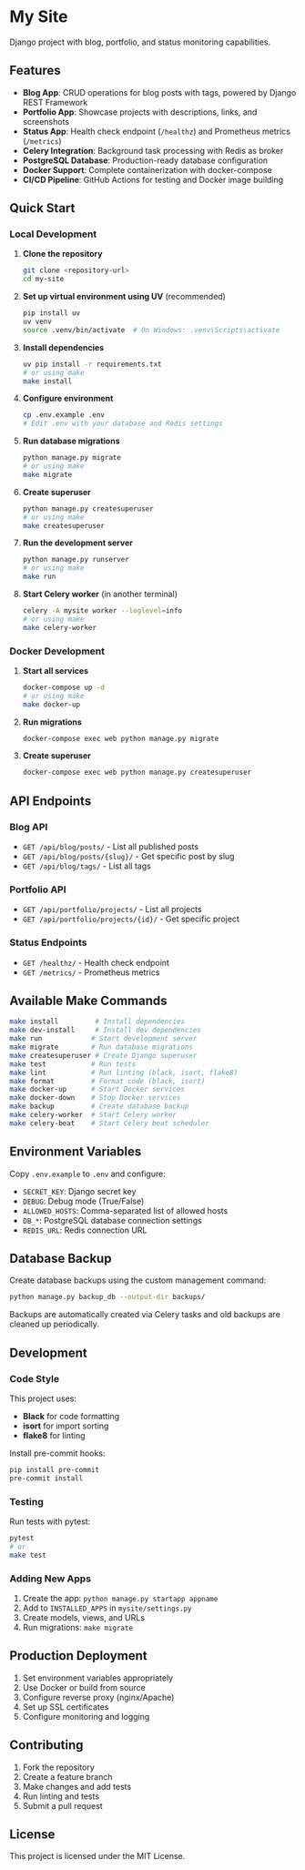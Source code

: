 # My Site

Django project with blog, portfolio, and status monitoring capabilities.

## Features

- **Blog App**: CRUD operations for blog posts with tags, powered by Django REST Framework
- **Portfolio App**: Showcase projects with descriptions, links, and screenshots
- **Status App**: Health check endpoint (`/healthz`) and Prometheus metrics (`/metrics`)
- **Celery Integration**: Background task processing with Redis as broker
- **PostgreSQL Database**: Production-ready database configuration
- **Docker Support**: Complete containerization with docker-compose
- **CI/CD Pipeline**: GitHub Actions for testing and Docker image building

## Quick Start

### Local Development

1. **Clone the repository**
   ```bash
   git clone <repository-url>
   cd my-site
   ```

2. **Set up virtual environment using UV** (recommended)
   ```bash
   pip install uv
   uv venv
   source .venv/bin/activate  # On Windows: .venv\Scripts\activate
   ```

3. **Install dependencies**
   ```bash
   uv pip install -r requirements.txt
   # or using make
   make install
   ```

4. **Configure environment**
   ```bash
   cp .env.example .env
   # Edit .env with your database and Redis settings
   ```

5. **Run database migrations**
   ```bash
   python manage.py migrate
   # or using make
   make migrate
   ```

6. **Create superuser**
   ```bash
   python manage.py createsuperuser
   # or using make
   make createsuperuser
   ```

7. **Run the development server**
   ```bash
   python manage.py runserver
   # or using make
   make run
   ```

8. **Start Celery worker** (in another terminal)
   ```bash
   celery -A mysite worker --loglevel=info
   # or using make
   make celery-worker
   ```

### Docker Development

1. **Start all services**
   ```bash
   docker-compose up -d
   # or using make
   make docker-up
   ```

2. **Run migrations**
   ```bash
   docker-compose exec web python manage.py migrate
   ```

3. **Create superuser**
   ```bash
   docker-compose exec web python manage.py createsuperuser
   ```

## API Endpoints

### Blog API
- `GET /api/blog/posts/` - List all published posts
- `GET /api/blog/posts/{slug}/` - Get specific post by slug
- `GET /api/blog/tags/` - List all tags

### Portfolio API
- `GET /api/portfolio/projects/` - List all projects
- `GET /api/portfolio/projects/{id}/` - Get specific project

### Status Endpoints
- `GET /healthz/` - Health check endpoint
- `GET /metrics/` - Prometheus metrics

## Available Make Commands

```bash
make install         # Install dependencies
make dev-install     # Install dev dependencies
make run            # Start development server
make migrate        # Run database migrations
make createsuperuser # Create Django superuser
make test           # Run tests
make lint           # Run linting (black, isort, flake8)
make format         # Format code (black, isort)
make docker-up      # Start Docker services
make docker-down    # Stop Docker services
make backup         # Create database backup
make celery-worker  # Start Celery worker
make celery-beat    # Start Celery beat scheduler
```

## Environment Variables

Copy `.env.example` to `.env` and configure:

- `SECRET_KEY`: Django secret key
- `DEBUG`: Debug mode (True/False)
- `ALLOWED_HOSTS`: Comma-separated list of allowed hosts
- `DB_*`: PostgreSQL database connection settings
- `REDIS_URL`: Redis connection URL

## Database Backup

Create database backups using the custom management command:

```bash
python manage.py backup_db --output-dir backups/
```

Backups are automatically created via Celery tasks and old backups are cleaned up periodically.

## Development

### Code Style

This project uses:
- **Black** for code formatting
- **isort** for import sorting
- **flake8** for linting

Install pre-commit hooks:
```bash
pip install pre-commit
pre-commit install
```

### Testing

Run tests with pytest:
```bash
pytest
# or
make test
```

### Adding New Apps

1. Create the app: `python manage.py startapp appname`
2. Add to `INSTALLED_APPS` in `mysite/settings.py`
3. Create models, views, and URLs
4. Run migrations: `make migrate`

## Production Deployment

1. Set environment variables appropriately
2. Use Docker or build from source
3. Configure reverse proxy (nginx/Apache)
4. Set up SSL certificates
5. Configure monitoring and logging

## Contributing

1. Fork the repository
2. Create a feature branch
3. Make changes and add tests
4. Run linting and tests
5. Submit a pull request

## License

This project is licensed under the MIT License.
